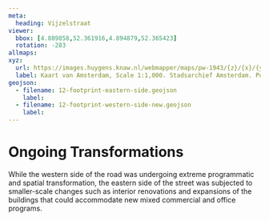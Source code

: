 ```yaml
---
meta:
  heading: Vijzelstraat
viewer:
  bbox: [4.889858,52.361916,4.894879,52.365423]
  rotation: -283
allmaps:
xyz: 
  url: https://images.huygens.knaw.nl/webmapper/maps/pw-1943/{z}/{x}/{y}.png
  label: Kaart van Amsterdam, Scale 1:1,000. Stadsarchief Amsterdam. Published by the Public Works Department and its legal successors, 1943.
geojson: 
  - filename: 12-footprint-eastern-side.geojson
    label: 
  - filename: 12-footprint-western-side-new.geojson
    label:  
---
```

# Ongoing Transformations
While the western side of the road was undergoing extreme programmatic and spatial transformation, the eastern side of the street was subjected to smaller-scale changes such as interior renovations and expansions of the buildings that could accommodate new mixed commercial and office programs.